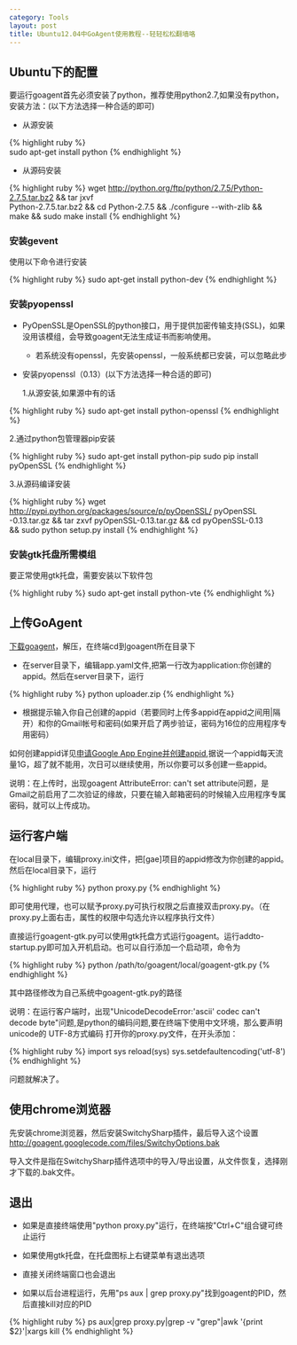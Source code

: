 ```yaml
---
category: Tools
layout: post
title: Ubuntu12.04中GoAgent使用教程--轻轻松松翻墙咯
---
```


## Ubuntu下的配置 

要运行goagent首先必须安装了python，推荐使用python2.7,如果没有python，安装方法：(以下方法选择一种合适的即可)

* 从源安装

{% highlight ruby %}   
      sudo apt-get install python
{% endhighlight %}

* 从源码安装

{% highlight ruby %}
      wget http://python.org/ftp/python/2.7.5/Python-2.7.5.tar.bz2 && tar jxvf  
      Python-2.7.5.tar.bz2 && cd Python-2.7.5 && ./configure  --with-zlib &&  
      make && sudo make install 
{% endhighlight %}

### 安装gevent

使用以下命令进行安装

{% highlight ruby %}
    sudo apt-get install python-dev
{% endhighlight %}

### 安装pyopenssl

* PyOpenSSL是OpenSSL的python接口，用于提供加密传输支持(SSL)，如果没用该模组，会导致goagent无法生成证书而影响使用。

  * 若系统没有openssl，先安装openssl，一般系统都已安装，可以忽略此步

* 安装pyopenssl（0.13）(以下方法选择一种合适的即可)


  1.从源安装,如果源中有的话

{% highlight ruby %}
      sudo apt-get install python-openssl
{% endhighlight %}

  2.通过python包管理器pip安装

{% highlight ruby %}
      sudo apt-get install python-pip
      sudo pip install pyOpenSSL
{% endhighlight %}

  3.从源码编译安装

{% highlight ruby %}
      wget http://pypi.python.org/packages/source/p/pyOpenSSL/  pyOpenSSL
      -0.13.tar.gz && tar zxvf pyOpenSSL-0.13.tar.gz && cd pyOpenSSL-0.13  
      && sudo python setup.py install
{% endhighlight %}

### 安装gtk托盘所需模组

要正常使用gtk托盘，需要安装以下软件包

{% highlight ruby %}
    sudo apt-get install python-vte
{% endhighlight %}

## 上传GoAgent

[下载goagent](https://nodeload.github.com/goagent/goagent/legacy.zip/3.0)，解压，在终端cd到goagent所在目录下

* 在server目录下，编辑app.yaml文件,把第一行改为application:你创建的appid。然后在server目录下，运行

{% highlight ruby %}
      python uploader.zip
{% endhighlight %}

* 根据提示输入你自己创建的appid（若要同时上传多appid在appid之间用|隔开）和你的Gmail帐号和密码(如果开启了两步验证，密码为16位的应用程序专用密码）

如何创建appid详见[申请Google App Engine并创建appid](http://www.douban.com/note/262773856/),据说一个appid每天流量1G，超了就不能用，次日可以继续使用，所以你要可以多创建一些appid。

说明：在上传时，出现goagent AttributeError: can't set attribute问题，是Gmail之前启用了二次验证的缘故，只要在输入邮箱密码的时候输入应用程序专属密码，就可以上传成功。

## 运行客户端

在local目录下，编辑proxy.ini文件，把[gae]项目的appid修改为你创建的appid。然后在local目录下，运行

{% highlight ruby %}
    python proxy.py
{% endhighlight %}

即可使用代理，也可以赋予proxy.py可执行权限之后直接双击proxy.py。（在proxy.py上面右击，属性的权限中勾选允许以程序执行文件）

直接运行goagent-gtk.py可以使用gtk托盘方式运行goagent。运行addto-startup.py即可加入开机启动。也可以自行添加一个启动项，命令为

{% highlight ruby %}
    python /path/to/goagent/local/goagent-gtk.py
{% endhighlight %}

其中路径修改为自己系统中goagent-gtk.py的路径

说明：在运行客户端时，出现"UnicodeDecodeError:'ascii' codec can't decode byte"问题,是python的编码问题,要在终端下使用中文环境，那么要声明unicode的 UTF-8方式编码 打开你的proxy.py文件，在开头添加：

{% highlight ruby %}
    import sys
    reload(sys)
    sys.setdefaultencoding('utf-8')
{% endhighlight %}

问题就解决了。

## 使用chrome浏览器

先安装chrome浏览器，然后安装SwitchySharp插件，最后导入这个设置<http://goagent.googlecode.com/files/SwitchyOptions.bak>

导入文件是指在SwitchySharp插件选项中的导入/导出设置，从文件恢复，选择刚才下载的.bak文件。

## 退出

* 如果是直接终端使用"python proxy.py"运行，在终端按"Ctrl+C"组合键可终止运行

* 如果使用gtk托盘，在托盘图标上右键菜单有退出选项

* 直接关闭终端窗口也会退出

* 如果以后台进程运行，先用"ps aux | grep proxy.py"找到goagent的PID，然后直接kill对应的PID

{% highlight ruby %}
      ps aux|grep proxy.py|grep -v "grep"|awk '{print $2}'|xargs kill
{% endhighlight %}


    















